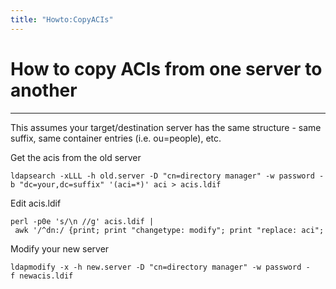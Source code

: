 ```yaml
---
title: "Howto:CopyACIs"
---
```


# How to copy ACIs from one server to another
-------------------------------------------

This assumes your target/destination server has the same structure - same suffix, same container entries (i.e. ou=people), etc.

Get the acis from the old server

    ldapsearch -xLLL -h old.server -D "cn=directory manager" -w password -b "dc=your,dc=suffix" '(aci=*)' aci > acis.ldif

Edit acis.ldif

    perl -p0e 's/\n //g' acis.ldif | awk '/^dn:/ {print; print "changetype: modify"; print "replace: aci"; next} ; {print}' > newacis.ldif

Modify your new server

    ldapmodify -x -h new.server -D "cn=directory manager" -w password -f newacis.ldif
